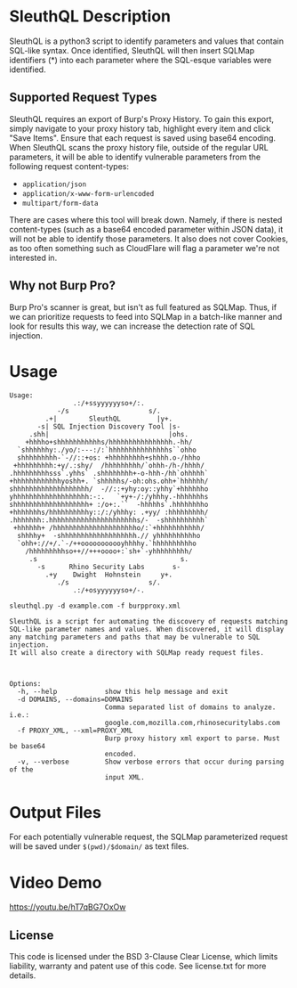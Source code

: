 # SleuthQL Description

SleuthQL is a python3 script to identify parameters and values that contain SQL-like syntax. Once identified, SleuthQL will then insert SQLMap identifiers (*) into each parameter where the SQL-esque variables were identified.

## Supported Request Types

SleuthQL requires an export of Burp's Proxy History. To gain this export, simply navigate to your proxy history tab, highlight every item and click "Save Items". Ensure that each request is saved using base64 encoding. When SleuthQL scans the proxy history file, outside of the regular URL parameters, it will be able to identify vulnerable parameters from the following request content-types:

- `application/json`
- `application/x-www-form-urlencoded`
- `multipart/form-data`

There are cases where this tool will break down. Namely, if there is nested content-types (such as a base64 encoded parameter within JSON data), it will not be able to identify those parameters. It also does not cover Cookies, as too often something such as CloudFlare will flag a parameter we're not interested in.

## Why not Burp Pro?
Burp Pro's scanner is great, but isn't as full featured as SQLMap. Thus, if we can prioritize requests to feed into SQLMap in a batch-like manner and look for results this way, we can increase the detection rate of SQL injection.

# Usage

```
Usage: 
                .:/+ssyyyyyyso+/:.                
            -/s                    s/.            
         .+|        SleuthQL         |y+.         
       -s| SQL Injection Discovery Tool |s-       
     .shh|                              |ohs.     
    +hhhho+shhhhhhhhhhhs/hhhhhhhhhhhhhhhh.-hh/    
  `shhhhhhy:./yo/:---:/:`hhhhhhhhhhhhhhhs``ohho   
  shhhhhhhhh-`-//::+os: +hhhhhhhhh+shhhh.o-/hhho  
 +hhhhhhhhh:+y/.:shy/  /hhhhhhhhh/`ohhh-/h-/hhhh/ 
.hhhhhhhhhsss`.yhhs` .shhhhhhhh+-o-hhh-/hh`ohhhhh`
+hhhhhhhhhhhhyoshh+. `shhhhhs/-oh:ohs.ohh+`hhhhhh/
shhhhhhhhhhhhhhhhhhh/  -//::+yhy:oy::yhhy`+hhhhhho
yhhhhhhhhhhhhhhhhhhh:-:.   `+y+-/:/yhhhy.-hhhhhhhs
shhhhhhhhhhhhhhhhhhh+ :/o+:.``  -hhhhhs`.hhhhhhhho
+hhhhhhhs/hhhhhhhhhhy::/:/yhhhy: .+yy/ :hhhhhhhhh/
.hhhhhhh:.hhhhhhhhhhhhhhhhhhhhhhs/-  -shhhhhhhhhh`
 +hhhhhh+ /hhhhhhhhhhhhhhhhhhhhho/:`+hhhhhhhhhhh/ 
  shhhhy+  -shhhhhhhhhhhhhhhhhhh.// yhhhhhhhhhho  
  `ohh+://+/.`-/++ooooooooooyhhhhy.`hhhhhhhhhho   
    /hhhhhhhhhso++//+++oooo+:`sh+`-yhhhhhhhhh/    
     .s                                    s.     
       -s      Rhino Security Labs       s-       
         .+y    Dwight  Hohnstein     y+.         
            ./s                    s/.            
                .:/+osyyyyyyso+/-.                

sleuthql.py -d example.com -f burpproxy.xml

SleuthQL is a script for automating the discovery of requests matching
SQL-like parameter names and values. When discovered, it will display
any matching parameters and paths that may be vulnerable to SQL injection.
It will also create a directory with SQLMap ready request files.



Options:
  -h, --help            show this help message and exit
  -d DOMAINS, --domains=DOMAINS
                        Comma separated list of domains to analyze. i.e.:
                        google.com,mozilla.com,rhinosecuritylabs.com
  -f PROXY_XML, --xml=PROXY_XML
                        Burp proxy history xml export to parse. Must be base64
                        encoded.
  -v, --verbose         Show verbose errors that occur during parsing of the
                        input XML.
```

# Output Files

For each potentially vulnerable request, the SQLMap parameterized request will be saved under `$(pwd)/$domain/` as text files.

# Video Demo

https://youtu.be/hT7qBG7OxOw

## License

This code is licensed under the BSD 3-Clause Clear License, which limits liability, warranty and patent use of this code. See license.txt for more details.
